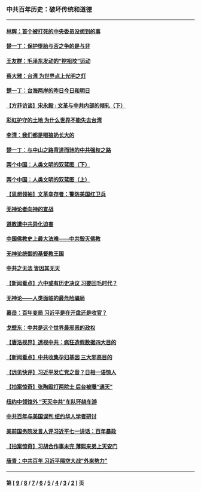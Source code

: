 ### 中共百年历史：破坏传统和道德
---
#### [林辉：首个被打死的中央委员没想到的事](../../pages/nf1176114/n13987400.md?06230430) 
#### [楚一丁：保护堕胎与否之争的是与非](../../pages/nf1176114/n13815642.md?06230430) 
#### [王友群：毛泽东发动的“挖祖坟”运动](../../pages/nf1176114/n13723639.md?06230430) 
#### [蔡大雅：台湾 为世界点上光明之灯](../../pages/nf1176114/n13531530.md?06230430) 
#### [楚一丁：台海两岸的昨日今日和明日](../../pages/nf1176114/n13531468.md?06230430) 
#### [【方菲访谈】宋永毅 : 文革与中共内部的倾轧（下）](../../pages/nf1176114/n13486836.md?06230430) 
#### [彩虹护守的土地 为什么世界不能失去台湾](../../pages/nf1176114/n13476849.md?06230430) 
#### [李清：我们都是喝狼奶长大的](../../pages/nf1176114/n13471478.md?06230430) 
#### [楚一丁：与中山之路背道而驰的中共强权之路](../../pages/nf1176114/n13437270.md?06230430) 
#### [两个中国：人类文明的双蓝图（下）](../../pages/nf1176114/n13423132.md?06230430) 
#### [两个中国：人类文明的双蓝图（上）](../../pages/nf1176114/n13422687.md?06230430) 
#### [【思想领袖】文革幸存者：警防美国红卫兵](../../pages/nf1176114/n13339289.md?06230430) 
#### [无神论者向神的宣战](../../pages/nf1176114/n13281535.md?06230430) 
#### [道教遭中共异化迫害](../../pages/nf1176114/n13281463.md?06230430) 
#### [中国佛教史上最大法难——中共毁灭佛教](../../pages/nf1176114/n13281397.md?06230430) 
#### [无神论统御的基督教王国](../../pages/nf1176114/n13281280.md?06230430) 
#### [中共之无法 皆因其无天](../../pages/nf1176114/n13281088.md?06230430) 
#### [【新闻看点】六中或有历史决议 习要回毛时代？](../../pages/nf1176114/n13222895.md?06230430) 
#### [无神论——人类面临的最危险骗局](../../pages/nf1176114/n13196137.md?06230430) 
#### [慕岳：百年变局 习近平是在开盘还是收官？](../../pages/nf1176114/n13206516.md?06230430) 
#### [戈壁东：中共是这个世界最邪恶的政权](../../pages/nf1176114/n13085641.md?06230430) 
#### [【唐浩视界】透视中共：疯狂造假数据四大目的](../../pages/nf1176114/n13080590.md?06230430) 
#### [【新闻看点】中共收集孕妇基因 三大邪恶目的](../../pages/nf1176114/n13077182.md?06230430) 
#### [【远见快评】习近平发亡党之音？日相一语惊人](../../pages/nf1176114/n13074809.md?06230430) 
#### [【拍案惊奇】张陶殴打两院士 后台被曝“通天”](../../pages/nf1176114/n13070496.md?06230430) 
#### [纽约中领馆外 “天灭中共”车队环绕车游](../../pages/nf1176114/n13070693.md?06230430) 
#### [中共百年与美国误判 纽约华人学者研讨](../../pages/nf1176114/n13067969.md?06230430) 
#### [美前国务院发言人评习近平七一讲话：百年暴政](../../pages/nf1176114/n13066986.md?06230430) 
#### [【拍案惊奇】习胡合作事未完 薄熙来弟上天安门](../../pages/nf1176114/n13065867.md?06230430) 
#### [唐青：中共百年 习近平隔空大战“外来势力”](../../pages/nf1176114/n13065976.md?06230430) 

---
#### 第 [ [9](./9.md?06230430) / [8](./8.md?06230430) / [7](./7.md?06230430) / [6](./6.md?06230430) / [5](./5.md?06230430) / [4](./4.md?06230430) / [3](./3.md?06230430) / [2](./2.md?06230430) ] 页
